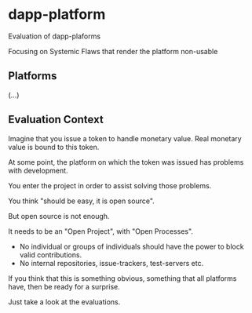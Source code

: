 # dapp-platform
Evaluation of dapp-plaforms

Focusing on Systemic Flaws that render the platform non-usable

## Platforms

(...)

## Evaluation Context

Imagine that you issue a token to handle monetary value. Real monetary value is bound to this token.

At some point, the platform on which the token was issued has problems with development.

You enter the project in order to assist solving those problems.

You think "should be easy, it is open source".

But open source is not enough.

It needs to be an "Open Project", with "Open Processes".

* No individual or groups of individuals should have the power to block valid contributions.
* No internal repositories, issue-trackers, test-servers etc.

If you think that this is something obvious, something that all platforms have, then be ready for a surprise.

Just take a look at the evaluations.

